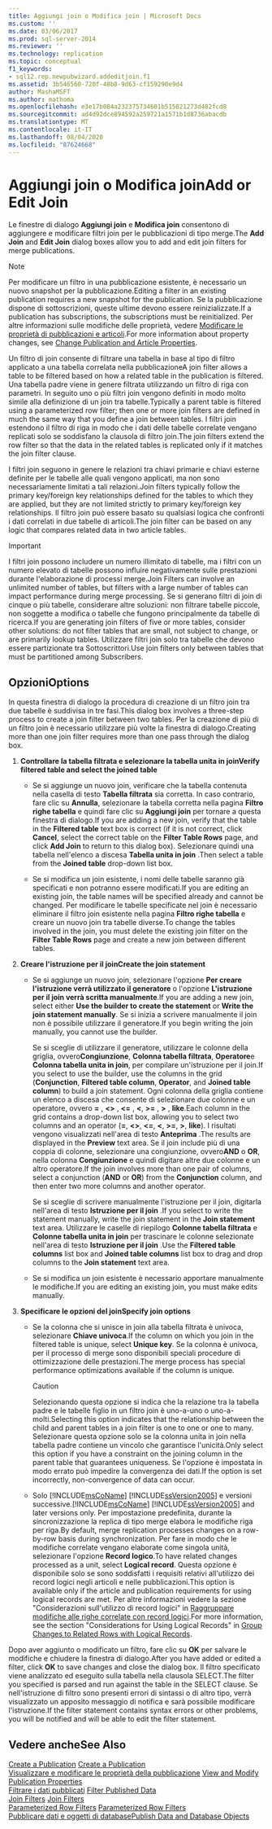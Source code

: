 ```yaml
---
title: Aggiungi join o Modifica join | Microsoft Docs
ms.custom: ''
ms.date: 03/06/2017
ms.prod: sql-server-2014
ms.reviewer: ''
ms.technology: replication
ms.topic: conceptual
f1_keywords:
- sql12.rep.newpubwizard.addeditjoin.f1
ms.assetid: 3b546560-720f-48b8-9d63-cf159290e9d4
author: MashaMSFT
ms.author: mathoma
ms.openlocfilehash: e3e17b084a232375734601b515821273d482fcd8
ms.sourcegitcommit: ad4d92dce894592a259721a1571b1d8736abacdb
ms.translationtype: MT
ms.contentlocale: it-IT
ms.lasthandoff: 08/04/2020
ms.locfileid: "87624668"
---
```

# <a name="add-or-edit-join"></a><span data-ttu-id="2ac44-102">Aggiungi join o Modifica join</span><span class="sxs-lookup"><span data-stu-id="2ac44-102">Add or Edit Join</span></span>
  <span data-ttu-id="2ac44-103">Le finestre di dialogo **Aggiungi join** e **Modifica join** consentono di aggiungere e modificare filtri join per le pubblicazioni di tipo merge.</span><span class="sxs-lookup"><span data-stu-id="2ac44-103">The **Add Join** and **Edit Join** dialog boxes allow you to add and edit join filters for merge publications.</span></span>  
  
> [!NOTE]  
>  <span data-ttu-id="2ac44-104">Per modificare un filtro in una pubblicazione esistente, è necessario un nuovo snapshot per la pubblicazione.</span><span class="sxs-lookup"><span data-stu-id="2ac44-104">Editing a filter in an existing publication requires a new snapshot for the publication.</span></span> <span data-ttu-id="2ac44-105">Se la pubblicazione dispone di sottoscrizioni, queste ultime devono essere reinizializzate.</span><span class="sxs-lookup"><span data-stu-id="2ac44-105">If a publication has subscriptions, the subscriptions must be reinitialized.</span></span> <span data-ttu-id="2ac44-106">Per altre informazioni sulle modifiche delle proprietà, vedere [Modificare le proprietà di pubblicazioni e articoli](publish/change-publication-and-article-properties.md).</span><span class="sxs-lookup"><span data-stu-id="2ac44-106">For more information about property changes, see [Change Publication and Article Properties](publish/change-publication-and-article-properties.md).</span></span>  
  
 <span data-ttu-id="2ac44-107">Un filtro di join consente di filtrare una tabella in base al tipo di filtro applicato a una tabella correlata nella pubblicazione</span><span class="sxs-lookup"><span data-stu-id="2ac44-107">A join filter allows a table to be filtered based on how a related table in the publication is filtered.</span></span> <span data-ttu-id="2ac44-108">Una tabella padre viene in genere filtrata utilizzando un filtro di riga con parametri. In seguito uno o più filtri join vengono definiti in modo molto simile alla definizione di un join tra tabelle.</span><span class="sxs-lookup"><span data-stu-id="2ac44-108">Typically a parent table is filtered using a parameterized row filter; then one or more join filters are defined in much the same way that you define a join between tables.</span></span> <span data-ttu-id="2ac44-109">I filtri join estendono il filtro di riga in modo che i dati delle tabelle correlate vengano replicati solo se soddisfano la clausola di filtro join.</span><span class="sxs-lookup"><span data-stu-id="2ac44-109">The join filters extend the row filter so that the data in the related tables is replicated only if it matches the join filter clause.</span></span>  
  
 <span data-ttu-id="2ac44-110">I filtri join seguono in genere le relazioni tra chiavi primarie e chiavi esterne definite per le tabelle alle quali vengono applicati, ma non sono necessariamente limitati a tali relazioni.</span><span class="sxs-lookup"><span data-stu-id="2ac44-110">Join filters typically follow the primary key/foreign key relationships defined for the tables to which they are applied, but they are not limited strictly to primary key/foreign key relationships.</span></span> <span data-ttu-id="2ac44-111">Il filtro join può essere basato su qualsiasi logica che confronti i dati correlati in due tabelle di articoli.</span><span class="sxs-lookup"><span data-stu-id="2ac44-111">The join filter can be based on any logic that compares related data in two article tables.</span></span>  
  
> [!IMPORTANT]  
>  <span data-ttu-id="2ac44-112">I filtri join possono includere un numero illimitato di tabelle, ma i filtri con un numero elevato di tabelle possono influire negativamente sulle prestazioni durante l'elaborazione di processi merge.</span><span class="sxs-lookup"><span data-stu-id="2ac44-112">Join Filters can involve an unlimited number of tables, but filters with a large number of tables can impact performance during merge processing.</span></span> <span data-ttu-id="2ac44-113">Se si generano filtri di join di cinque o più tabelle, considerare altre soluzioni: non filtrare tabelle piccole, non soggette a modifica o tabelle che fungono principalmente da tabelle di ricerca.</span><span class="sxs-lookup"><span data-stu-id="2ac44-113">If you are generating join filters of five or more tables, consider other solutions: do not filter tables that are small, not subject to change, or are primarily lookup tables.</span></span> <span data-ttu-id="2ac44-114">Utilizzare filtri join solo tra tabelle che devono essere partizionate tra Sottoscrittori.</span><span class="sxs-lookup"><span data-stu-id="2ac44-114">Use join filters only between tables that must be partitioned among Subscribers.</span></span>  
  
## <a name="options"></a><span data-ttu-id="2ac44-115">Opzioni</span><span class="sxs-lookup"><span data-stu-id="2ac44-115">Options</span></span>  
 <span data-ttu-id="2ac44-116">In questa finestra di dialogo la procedura di creazione di un filtro join tra due tabelle è suddivisa in tre fasi.</span><span class="sxs-lookup"><span data-stu-id="2ac44-116">This dialog box involves a three-step process to create a join filter between two tables.</span></span> <span data-ttu-id="2ac44-117">Per la creazione di più di un filtro join è necessario utilizzare più volte la finestra di dialogo.</span><span class="sxs-lookup"><span data-stu-id="2ac44-117">Creating more than one join filter requires more than one pass through the dialog box.</span></span>  
  
1.  <span data-ttu-id="2ac44-118">**Controllare la tabella filtrata e selezionare la tabella unita in join**</span><span class="sxs-lookup"><span data-stu-id="2ac44-118">**Verify filtered table and select the joined table**</span></span>  
  
    -   <span data-ttu-id="2ac44-119">Se si aggiunge un nuovo join, verificare che la tabella contenuta nella casella di testo **Tabella filtrata** sia corretta. In caso contrario, fare clic su **Annulla**, selezionare la tabella corretta nella pagina **Filtro righe tabella** e quindi fare clic su **Aggiungi join** per tornare a questa finestra di dialogo.</span><span class="sxs-lookup"><span data-stu-id="2ac44-119">If you are adding a new join, verify that the table in the **Filtered table** text box is correct (if it is not correct, click **Cancel**, select the correct table on the **Filter Table Rows** page, and click **Add Join** to return to this dialog box).</span></span> <span data-ttu-id="2ac44-120">Selezionare quindi una tabella nell'elenco a discesa **Tabella unita in join** .</span><span class="sxs-lookup"><span data-stu-id="2ac44-120">Then select a table from the **Joined table** drop-down list box.</span></span>  
  
    -   <span data-ttu-id="2ac44-121">Se si modifica un join esistente, i nomi delle tabelle saranno già specificati e non potranno essere modificati.</span><span class="sxs-lookup"><span data-stu-id="2ac44-121">If you are editing an existing join, the table names will be specified already and cannot be changed.</span></span> <span data-ttu-id="2ac44-122">Per modificare le tabelle specificate nel join è necessario eliminare il filtro join esistente nella pagina **Filtro righe tabella** e creare un nuovo join tra tabelle diverse.</span><span class="sxs-lookup"><span data-stu-id="2ac44-122">To change the tables involved in the join, you must delete the existing join filter on the **Filter Table Rows** page and create a new join between different tables.</span></span>  
  
2.  <span data-ttu-id="2ac44-123">**Creare l'istruzione per il join**</span><span class="sxs-lookup"><span data-stu-id="2ac44-123">**Create the join statement**</span></span>  
  
    -   <span data-ttu-id="2ac44-124">Se si aggiunge un nuovo join, selezionare l'opzione **Per creare l'istruzione verrà utilizzato il generatore** o l'opzione **L'istruzione per il join verrà scritta manualmente**.</span><span class="sxs-lookup"><span data-stu-id="2ac44-124">If you are adding a new join, select either **Use the builder to create the statement** or **Write the join statement manually**.</span></span> <span data-ttu-id="2ac44-125">Se si inizia a scrivere manualmente il join non è possibile utilizzare il generatore.</span><span class="sxs-lookup"><span data-stu-id="2ac44-125">If you begin writing the join manually, you cannot use the builder.</span></span>  
  
         <span data-ttu-id="2ac44-126">Se si sceglie di utilizzare il generatore, utilizzare le colonne della griglia, ovvero**Congiunzione**, **Colonna tabella filtrata**, **Operatore**e **Colonna tabella unita in join**, per compilare un'istruzione per il join.</span><span class="sxs-lookup"><span data-stu-id="2ac44-126">If you select to use the builder, use the columns in the grid (**Conjunction**, **Filtered table column**, **Operator**, and **Joined table column**) to build a join statement.</span></span> <span data-ttu-id="2ac44-127">Ogni colonna della griglia contiene un elenco a discesa che consente di selezionare due colonne e un operatore, ovvero **=** , **<>** , **<=** , **\<**, **>=** , **>** , **like**.</span><span class="sxs-lookup"><span data-stu-id="2ac44-127">Each column in the grid contains a drop-down list box, allowing you to select two columns and an operator (**=**, **<>**, **<=**, **\<**, **>=**, **>**, **like**).</span></span> <span data-ttu-id="2ac44-128">I risultati vengono visualizzati nell'area di testo **Anteprima** .</span><span class="sxs-lookup"><span data-stu-id="2ac44-128">The results are displayed in the **Preview** text area.</span></span> <span data-ttu-id="2ac44-129">Se il join include più di una coppia di colonne, selezionare una congiunzione, ovvero**AND** o **OR**, nella colonna **Congiunzione** e quindi digitare altre due colonne e un altro operatore.</span><span class="sxs-lookup"><span data-stu-id="2ac44-129">If the join involves more than one pair of columns, select a conjunction (**AND** or **OR**) from the **Conjunction** column, and then enter two more columns and another operator.</span></span>  
  
         <span data-ttu-id="2ac44-130">Se si sceglie di scrivere manualmente l'istruzione per il join, digitarla nell'area di testo **Istruzione per il join** .</span><span class="sxs-lookup"><span data-stu-id="2ac44-130">If you select to write the statement manually, write the join statement in the **Join statement** text area.</span></span> <span data-ttu-id="2ac44-131">Utilizzare le caselle di riepilogo **Colonne tabella filtrata** e **Colonne tabella unita in join** per trascinare le colonne selezionate nell'area di testo **Istruzione per il join** .</span><span class="sxs-lookup"><span data-stu-id="2ac44-131">Use the **Filtered table columns** list box and **Joined table columns** list box to drag and drop columns to the **Join statement** text area.</span></span>  
  
    -   <span data-ttu-id="2ac44-132">Se si modifica un join esistente è necessario apportare manualmente le modifiche.</span><span class="sxs-lookup"><span data-stu-id="2ac44-132">If you are editing an existing join, you must make edits manually.</span></span>  
  
3.  <span data-ttu-id="2ac44-133">**Specificare le opzioni del join**</span><span class="sxs-lookup"><span data-stu-id="2ac44-133">**Specify join options**</span></span>  
  
    -   <span data-ttu-id="2ac44-134">Se la colonna che si unisce in join alla tabella filtrata è univoca, selezionare **Chiave univoca**.</span><span class="sxs-lookup"><span data-stu-id="2ac44-134">If the column on which you join in the filtered table is unique, select **Unique key**.</span></span> <span data-ttu-id="2ac44-135">Se la colonna è univoca, per il processo di merge sono disponibili speciali procedure di ottimizzazione delle prestazioni.</span><span class="sxs-lookup"><span data-stu-id="2ac44-135">The merge process has special performance optimizations available if the column is unique.</span></span>  
  
        > [!CAUTION]  
        >  <span data-ttu-id="2ac44-136">Selezionando questa opzione si indica che la relazione tra la tabella padre e le tabelle figlio in un filtro join è uno-a-uno o uno-a-molti.</span><span class="sxs-lookup"><span data-stu-id="2ac44-136">Selecting this option indicates that the relationship between the child and parent tables in a join filter is one to one or one to many.</span></span> <span data-ttu-id="2ac44-137">Selezionare questa opzione solo se la colonna unita in join nella tabella padre contiene un vincolo che garantisce l'unicità.</span><span class="sxs-lookup"><span data-stu-id="2ac44-137">Only select this option if you have a constraint on the joining column in the parent table that guarantees uniqueness.</span></span> <span data-ttu-id="2ac44-138">Se l'opzione è impostata in modo errato può impedire la convergenza dei dati.</span><span class="sxs-lookup"><span data-stu-id="2ac44-138">If the option is set incorrectly, non-convergence of data can occur.</span></span>  
  
    -   <span data-ttu-id="2ac44-139">Solo [!INCLUDE[msCoName](../../includes/msconame-md.md)] [!INCLUDE[ssVersion2005](../../includes/ssversion2005-md.md)] e versioni successive.</span><span class="sxs-lookup"><span data-stu-id="2ac44-139">[!INCLUDE[msCoName](../../includes/msconame-md.md)] [!INCLUDE[ssVersion2005](../../includes/ssversion2005-md.md)] and later versions only.</span></span> <span data-ttu-id="2ac44-140">Per impostazione predefinita, durante la sincronizzazione la replica di tipo merge elabora le modifiche riga per riga.</span><span class="sxs-lookup"><span data-stu-id="2ac44-140">By default, merge replication processes changes on a row-by-row basis during synchronization.</span></span> <span data-ttu-id="2ac44-141">Per fare in modo che le modifiche correlate vengano elaborate come singola unità, selezionare l'opzione **Record logico**.</span><span class="sxs-lookup"><span data-stu-id="2ac44-141">To have related changes processed as a unit, select **Logical record**.</span></span> <span data-ttu-id="2ac44-142">Questa opzione è disponibile solo se sono soddisfatti i requisiti relativi all'utilizzo dei record logici negli articoli e nelle pubblicazioni.</span><span class="sxs-lookup"><span data-stu-id="2ac44-142">This option is available only if the article and publication requirements for using logical records are met.</span></span> <span data-ttu-id="2ac44-143">Per altre informazioni vedere la sezione "Considerazioni sull'utilizzo di record logici" in [Raggruppare modifiche alle righe correlate con record logici](merge/group-changes-to-related-rows-with-logical-records.md).</span><span class="sxs-lookup"><span data-stu-id="2ac44-143">For more information, see the section "Considerations for Using Logical Records" in [Group Changes to Related Rows with Logical Records](merge/group-changes-to-related-rows-with-logical-records.md).</span></span>  
  
 <span data-ttu-id="2ac44-144">Dopo aver aggiunto o modificato un filtro, fare clic su **OK** per salvare le modifiche e chiudere la finestra di dialogo.</span><span class="sxs-lookup"><span data-stu-id="2ac44-144">After you have added or edited a filter, click **OK** to save changes and close the dialog box.</span></span> <span data-ttu-id="2ac44-145">Il filtro specificato viene analizzato ed eseguito sulla tabella nella clausola SELECT.</span><span class="sxs-lookup"><span data-stu-id="2ac44-145">The filter you specified is parsed and run against the table in the SELECT clause.</span></span> <span data-ttu-id="2ac44-146">Se nell'istruzione di filtro sono presenti errori di sintassi o di altro tipo, verrà visualizzato un apposito messaggio di notifica e sarà possibile modificare l'istruzione.</span><span class="sxs-lookup"><span data-stu-id="2ac44-146">If the filter statement contains syntax errors or other problems, you will be notified and will be able to edit the filter statement.</span></span>  
  
## <a name="see-also"></a><span data-ttu-id="2ac44-147">Vedere anche</span><span class="sxs-lookup"><span data-stu-id="2ac44-147">See Also</span></span>  
 <span data-ttu-id="2ac44-148">[Create a Publication](publish/create-a-publication.md) </span><span class="sxs-lookup"><span data-stu-id="2ac44-148">[Create a Publication](publish/create-a-publication.md) </span></span>  
 <span data-ttu-id="2ac44-149">[Visualizzare e modificare le proprietà della pubblicazione](publish/view-and-modify-publication-properties.md) </span><span class="sxs-lookup"><span data-stu-id="2ac44-149">[View and Modify Publication Properties](publish/view-and-modify-publication-properties.md) </span></span>  
 <span data-ttu-id="2ac44-150">[Filtrare i dati pubblicati](publish/filter-published-data.md) </span><span class="sxs-lookup"><span data-stu-id="2ac44-150">[Filter Published Data](publish/filter-published-data.md) </span></span>  
 <span data-ttu-id="2ac44-151">[Join Filters](merge/join-filters.md) </span><span class="sxs-lookup"><span data-stu-id="2ac44-151">[Join Filters](merge/join-filters.md) </span></span>  
 <span data-ttu-id="2ac44-152">[Parameterized Row Filters](merge/parameterized-filters-parameterized-row-filters.md) </span><span class="sxs-lookup"><span data-stu-id="2ac44-152">[Parameterized Row Filters](merge/parameterized-filters-parameterized-row-filters.md) </span></span>  
 [<span data-ttu-id="2ac44-153">Pubblicare dati e oggetti di database</span><span class="sxs-lookup"><span data-stu-id="2ac44-153">Publish Data and Database Objects</span></span>](publish/publish-data-and-database-objects.md)  
  
  
